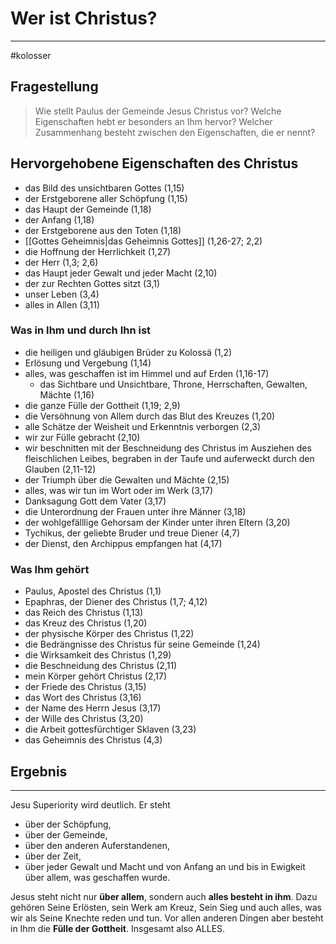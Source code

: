 # Wer ist Christus?
---
#kolosser 

## Fragestellung

> Wie stellt Paulus der Gemeinde Jesus Christus vor? Welche Eigenschaften hebt er besonders an Ihm hervor? Welcher Zusammenhang besteht zwischen den Eigenschaften, die er nennt?

## Hervorgehobene Eigenschaften des Christus

- das Bild des unsichtbaren Gottes (1,15)
- der Erstgeborene aller Schöpfung (1,15)
- das Haupt der Gemeinde (1,18)
- der Anfang (1,18)
- der Erstgeborene aus den Toten (1,18)
- [[Gottes Geheimnis|das Geheimnis Gottes]] (1,26-27; 2,2)
- die Hoffnung der Herrlichkeit (1,27)
- der Herr (1,3; 2,6)
- das Haupt jeder Gewalt und jeder Macht (2,10)
- der zur Rechten Gottes sitzt (3,1)
- unser Leben (3,4)
- alles in Allen (3,11)

### Was in Ihm und durch Ihn ist

- die heiligen und gläubigen Brüder zu Kolossä (1,2)
- Erlösung und Vergebung (1,14)
- alles, was geschaffen ist im Himmel und auf Erden (1,16-17)
	- das Sichtbare und Unsichtbare, Throne, Herrschaften, Gewalten, Mächte (1,16)
- die ganze Fülle der Gottheit (1,19; 2,9)
- die Versöhnung von Allem durch das Blut des Kreuzes (1,20)
- alle Schätze der Weisheit und Erkenntnis verborgen (2,3)
- wir zur Fülle gebracht (2,10)
- wir beschnitten mit der Beschneidung des Christus im Ausziehen des fleischlichen Leibes, begraben in der Taufe und auferweckt durch den Glauben (2,11-12)
- der Triumph über die Gewalten und Mächte (2,15)
- alles, was wir tun im Wort oder im Werk (3,17)
- Danksagung Gott dem Vater (3,17)
- die Unterordnung der Frauen unter ihre Männer (3,18)
- der wohlgefälllige Gehorsam der Kinder unter ihren Eltern (3,20)
- Tychikus, der geliebte Bruder und treue Diener (4,7)
- der Dienst, den Archippus empfangen hat (4,17)

### Was Ihm gehört

- Paulus, Apostel des Christus (1,1)
- Epaphras, der Diener des Christus (1,7; 4,12)
- das Reich des Christus (1,13)
- das Kreuz des Christus (1,20)
- der physische Körper des Christus (1,22)
- die Bedrängnisse des Christus für seine Gemeinde (1,24)
- die Wirksamkeit des Christus (1,29)
- die Beschneidung des Christus (2,11)
- mein Körper gehört Christus (2,17)
- der Friede des Christus (3,15)
- das Wort des Christus (3,16)
- der Name des Herrn Jesus (3,17)
- der Wille des Christus (3,20)
- die Arbeit gottesfürchtiger Sklaven (3,23)
- das Geheimnis des Christus (4,3)

## Ergebnis
---
Jesu Superiority wird deutlich. Er steht
- über der Schöpfung,
- über der Gemeinde,
- über den anderen Auferstandenen,
- über der Zeit,
- über jeder Gewalt und Macht und
von Anfang an und bis in Ewigkeit über allem, was geschaffen wurde.

Jesus steht nicht nur **über allem**, sondern auch **alles besteht in ihm**. Dazu gehören Seine Erlösten, sein Werk am Kreuz, Sein Sieg und auch alles, was wir als Seine Knechte reden und tun. Vor allen anderen Dingen aber besteht in Ihm die **Fülle der Gottheit**. Insgesamt also ALLES.